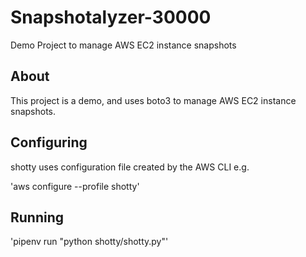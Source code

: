 # Snapshotalyzer-30000

Demo Project to manage AWS EC2  instance snapshots

## About

This project is a demo, and uses boto3 to manage AWS EC2 instance snapshots.

## Configuring

shotty uses configuration file created by the AWS CLI e.g.

'aws configure --profile shotty'

## Running

'pipenv run "python shotty/shotty.py"'

